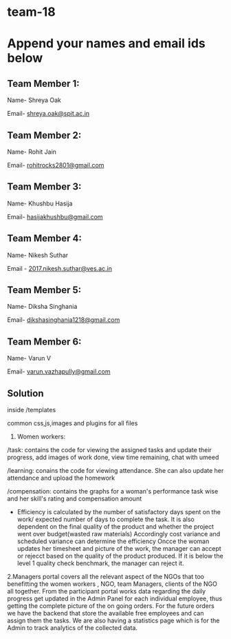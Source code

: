 # team-18
# Append your names and email ids below

## Team Member 1: 
Name- Shreya Oak

Email- shreya.oak@spit.ac.in


## Team Member 2:
Name- Rohit Jain

Email- rohitrocks2801@gmail.com


## Team Member 3:
Name- Khushbu Hasija

Email- hasijakhushbu@gmail.com

## Team Member 4:
Name- Nikesh Suthar

Email - 2017.nikesh.suthar@ves.ac.in

## Team Member 5:
Name- Diksha Singhania

Email- dikshasinghania1218@gmail.com

## Team Member 6:
Name- Varun V

Email- varun.vazhapully@gmail.com


## Solution

inside /templates

common css,js,images and plugins for all files



1. Women workers:

/task: contains the code for viewing the assigned tasks and update their progress, add images of work done, view time remaining, chat with umeed
      
/learning: conains the code for viewing attendance. She can also update her attendance and upload the homework

/compensation: contains the graphs for a woman's performance task wise and her skill's rating and compensation amount

* Efficiency is calculated by the number of satisfactory days spent on the work/ expected number of days to complete the task. It is also dependent on the final quality of the product and whether the project went over budget(wasted raw materials) Accordingly cost variance and scheduled variance can determine the efficiency
Oncce the woman updates her timesheet and picture of the work, the manager can accept or rejecct based on the quality of the product produced. If it is below the level 1 quality check benchmark, the manager can reject it. 


2.Managers portal covers all the relevant aspect of the NGOs that too benefitting the women workers , NGO,  team Managers, clients of the NGO all together. From the  participant portal works data regarding the  daily progress get updated in the Admin Panel for each individual employee, thus getting the complete picture of the on going orders. For the future orders we have the backend that store the available free employees and can assign them the tasks. We are also having a statistics page which is for the Admin to track analytics of the collected data.
